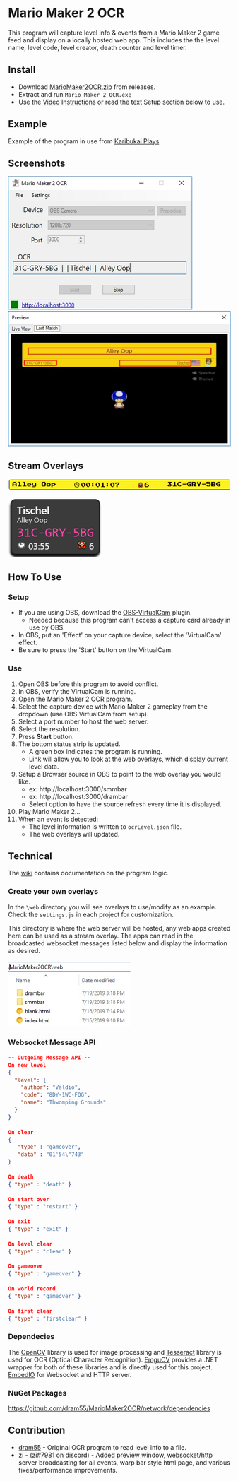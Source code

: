 # Mario Maker 2 OCR
This program will capture level info & events from a Mario Maker 2 game feed and display on a locally hosted web app. This includes the the level name, level code, level creator, death counter and level timer. 


## Install
- Download [MarioMaker2OCR.zip](https://github.com/dram55/MarioMaker2OCR/releases) from releases.
- Extract and run `Mario Maker 2 OCR.exe`
- Use the [Video Instructions](https://youtu.be/HsQZIANz1Yc) or read the text Setup section below to use. 

## Example
Example of the program in use from [Karibukai Plays](https://youtu.be/myG9h01B4Bs?t=445).

## Screenshots
![](screenshots/screenshot.jpg) ![](screenshots/preview.jpg)

## Stream Overlays
![](screenshots/smmbar.png) 

![](screenshots/drambar.png)


## How To Use
### Setup
- If you are using OBS, download the [OBS-VirtualCam](https://obsproject.com/forum/resources/obs-virtualcam.539/) plugin.
    - Needed because this program can't access a capture card already in use by OBS.
- In OBS, put an 'Effect' on your capture device, select the 'VirtualCam' effect.
- Be sure to press the 'Start' button on the VirtualCam.

### Use
1) Open OBS before this program to avoid conflict.
1) In OBS, verify the VirtualCam is running. 
1) Open the Mario Maker 2 OCR program.
1) Select the capture device with Mario Maker 2 gameplay from the dropdown (use OBS VirtualCam from setup).
1) Select a port number to host the web server.
1) Select the resolution.
1) Press **Start** button.
1) The bottom status strip is updated.
   - A green box indicates the program is running. 
   - Link will allow you to look at the web overlays, which display current level data.
1) Setup a Browser source in OBS to point to the web overlay you would like.
    - ex: http://localhost:3000/smmbar
    - ex: http://localhost:3000/drambar
    - Select option to have the source refresh every time it is displayed.
1) Play Mario Maker 2...
1) When an event is detected:
   - The level information is written to `ocrLevel.json` file. 
   - The web overlays will updated.

## Technical
The [wiki](https://github.com/dram55/MarioMaker2OCR/wiki/Program-Details) contains documentation on the program logic.


### Create your own overlays
In the `\web` directory you will see overlays to use/modify as an example. Check the `settings.js` in each project for customization. 

This directory is where the web server will be hosted, any web apps created here can be used as a stream overlay. The apps can read in the broadcasted websocket messages listed below and display the information as desired.

![](screenshots/web.jpg)

### Websocket Message API
``` JSON
-- Outgoing Message API --
On new level
{
  "level": {
    "author": "Valdio",
    "code": "8DY-1WC-FQG",
    "name": "Thwomping Grounds"
  }
}

On clear
{
   "type" : "gameover",
   "data" : "01'54\"743"
}

On death
{ "type" : "death" }

On start over
{ "type" : "restart" }

On exit
{ "type" : "exit" }

On level clear
{ "type" : "clear" }

On gameover
{ "type" : "gameover" }

On world record
{ "type" : "gameover" }

On first clear
{ "type" : "firstclear" }

```



### Dependecies
The [OpenCV](https://opencv.org/) library is used for image processing and [Tesseract](https://opensource.google.com/projects/tesseract) library is used for OCR (Optical Character Recognition). [EmguCV](http://www.emgu.com/wiki/index.php/Main_Page) provides a .NET wrapper for both of these libraries and is directly used for this project. [EmbedIO](https://github.com/unosquare/embedio) for Websocket and HTTP server.

### NuGet Packages
https://github.com/dram55/MarioMaker2OCR/network/dependencies

## Contribution
- [dram55](https://twitter.com/dram555) - Original OCR program to read level info to a file.
- zi - (zi#7981 on discord) - Added preview window, websocket/http server broadcasting for all events, warp bar style html page, and various fixes/performance improvements. 